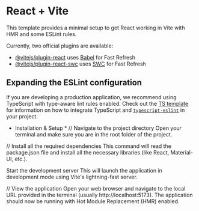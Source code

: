 # React + Vite

This template provides a minimal setup to get React working in Vite with HMR and some ESLint rules.

Currently, two official plugins are available:

- [@vitejs/plugin-react](https://github.com/vitejs/vite-plugin-react/blob/main/packages/plugin-react) uses [Babel](https://babeljs.io/) for Fast Refresh
- [@vitejs/plugin-react-swc](https://github.com/vitejs/vite-plugin-react/blob/main/packages/plugin-react-swc) uses [SWC](https://swc.rs/) for Fast Refresh

## Expanding the ESLint configuration

If you are developing a production application, we recommend using TypeScript with type-aware lint rules enabled. Check out the [TS template](https://github.com/vitejs/vite/tree/main/packages/create-vite/template-react-ts) for information on how to integrate TypeScript and [`typescript-eslint`](https://typescript-eslint.io) in your project.

- Installation & Setup \*
  // Navigate to the project directory
  Open your terminal and make sure you are in the root folder of the project.

// Install all the required dependencies
This command will read the package.json file and install all the necessary libraries (like React, Material-UI, etc.).

<!-- npm install -->

Start the development server
This will launch the application in development mode using Vite's lightning-fast server.

<!-- npm run dev -->

// View the application
Open your web browser and navigate to the local URL provided in the terminal (usually http://localhost:5173). The application should now be running with Hot Module Replacement (HMR) enabled.

